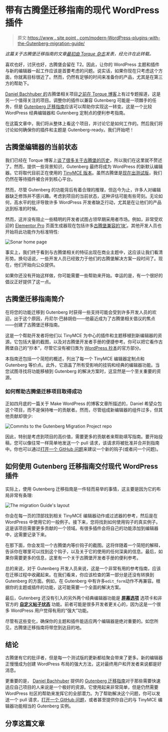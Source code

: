 # 带有古腾堡迁移指南的现代 WordPress 插件

> 原文:[https://www . site point . com/modern-WordPress-plugins-with-the-Gutenberg-migration-guide/](https://www.sitepoint.com/modern-wordpress-plugins-with-the-gutenberg-migration-guide/)

*这篇关于古腾堡迁移指南的文章[最初由 Torque 杂志](https://torquemag.io/2018/09/gutenberg-migration-guide/)发表，经允许在此转载。*

喜欢也好，讨厌也好，古腾堡会留在 T2。因此，让你的 WordPress 主题和插件与新的编辑器一起工作应该是首要考虑的问题。说实话，如果你现在只考虑这个方面，你就离目标很近了。然而，仍然有足够的时间来准备你的产品，尤其是在第三方的帮助下。

[Daniel Bachhuber 的](https://danielbachhuber.com/)古腾堡相关项目[之前在 Torque 博客](http://torquemag.io/2018/06/help-gutenberg-succeed/)上有过专题报道，这是另一个值得关注的项目。调整你的插件以兼容 Gutenberg 可能是一项棘手的任务，但是 [Gutenberg 迁移指南](https://github.com/danielbachhuber/gutenberg-migration-guide)应该可以帮助你实现这一转变。这是一个比较 WordPress 经典编辑器和 Gutenberg 定制点的便利参考指南。

在这篇文章中，我们将从整体上看这个项目，并讨论它是如何工作的。然后我们将讨论如何确保你的插件和主题是 Gutenberg-ready。我们开始吧！

## 古腾堡编辑器的当前状态

我们已经在 Torque 博客上[谈了很多关于古腾堡的历史](https://torquemag.io/2018/01/what-the-future-of-wordpress-development-looks-like-with-gutenberg/)，所以我们在这里就不赘述了。然而，提供一些背景知识，Gutenberg 最终将成为 WordPress 的新默认编辑器。它将取代目前正在使用的 [TinyMCE 版本](https://www.tinymce.com/)。虽然古腾堡是[现在出测试版](https://wordpress.org/plugins/gutenberg/)，我们仍然在等待插件被合并到核心平台。

然而，尽管 Gutenberg 的功能背后有着合理的推理，但迄今为止，许多人对编辑器缺乏修饰并不感兴趣。考虑到项目的当前状态，这种评估可能有些苛刻。无论如何，高水平的批评导致许多 WordPress 开发者缺乏行动，尤其是在让他们的产品达到标准的时候。

然而，这并没有阻止一些精明的开发者试图占领早期采用者市场。例如，非常受欢迎的 [Elementor Pro](https://elementor.com/) 页面生成器现在包括许多[古腾堡兼容的‘块’](https://elementor.com/introducing-blocks/)。其他开发人员也开始将此功能作为标准特性:

![Sonar home page](../Images/8c5794bb20893da926b7dc4e20c9aea2.png)

事实上，我们终于看到与古腾堡相关的特征出现在商业主题中，这应该让我们看清形势。换句话说，一些开发人员已经致力于他们的古腾堡解决方案一段时间了。现在，他们开始向公众提供。

如果你还没有开始这样做，你可能需要一些帮助来开始。幸运的是，有一个很好的倡议正好提供了这一点。

## 古腾堡迁移指南简介

在将您的功能迁移到 Gutenberg 时获得一些支持可能会受到许多开发人员的欢迎。出于这个原因，丹尼尔·巴赫胡伯——他最近成为了古腾堡相关倡议的焦点——创建了古腾堡迁移指南。

这是一个帮助开发者将他们以 TinyMCE 为中心的插件和主题移植到新编辑器的资源。它包括大量的截图，以及对古腾堡开发者手册的便捷参考。你可以把它看作古腾堡自己的“抄本”，尽管它没有被归类为 [WordPress 抄本](https://codex.wordpress.org/)的官方部分。

本指南还包括一个简短的概述，列出了每一个 TinyMCE 编辑器定制点和 Gutenberg 等价点。此外，它涵盖了所有受影响的挂钩和经典的编辑器功能。当您试图寻找将功能移植到 Gutenberg 的解决方案时，这显然是一个至关重要的资源。

### 如何帮助古腾堡迁移项目取得成功

正如四月底的一篇关于 Make WordPress 的博客文章所描述的，Daniel 希望众包这个项目，而不是保持唯一的贡献者。然而，尽管组成新编辑器的组件过多，但其他贡献却很少:

![Commits to the Gutenberg Migration Project repo](../Images/1cdf928e030a75dac899ed7386bc8e8a.png)

因此，特别是考虑到项目的高价值，需要更多的贡献者来帮助填写指南。要开始投稿，您可以像往常一样简单地发送一个 pull 请求，该请求将被批准并合并到指南中。你也可以通过[打开一个 GitHub 问题](https://github.com/danielbachhuber/gutenberg-migration-guide/issues)来建议一个新的钩子(或者问一个问题)。

## 如何使用 Gutenberg 迁移指南交付现代 WordPress 插件

实际上，使用 Gutenberg 迁移指南是一件轻而易举的事情，这主要是因为它的布局非常有条理:

![The migration Guide's layout](../Images/5d2db33c4dfa6c421bb10657d7c82328.png)

你会在每一页的顶部找到相关 TinyMCE 编辑器动作或过滤器的参考，然后是在 WordPress 中使用它的一般例子。接下来，您将找到如何使用钩子的真实例子。这是该项目需要更多贡献的一个领域。有很多插件会将自己的功能添加到编辑器中，这需要记录下来。

在那下面，你会发现一个古腾堡内等价钩子的截图。这将伴随着一个简短的解释，告诉你在哪里可以找到这个钩子，以及关于它的使用的任何深奥的信息。最后，如果你需要更多的信息，这里有一个关于古腾堡开发者手册的便利参考。

总的来说，对于 Gutenberg 开发人员来说，这是一个非常有用的参考指南，应该在迁移过程中收藏起来。在我们看来，你应该检查的第一部分是还没有转换到 Gutenberg 的方面。例如，在 Gutenberg 中有许多`edit_form`动作不再兼容。根据你的主题或插件的功能，这可能需要一个全面的解决方案。

最后，Gutenberg 还没有引入的另外两个经典编辑器功能是 **[屏幕选项](https://github.com/danielbachhuber/gutenberg-migration-guide/blob/master/feature-screen-options.md)** 选项卡和非官方的 **[自定义帖子状态](https://github.com/danielbachhuber/gutenberg-migration-guide/blob/master/feature-custom-post-statuses.md)** 功能。前者可能是很多开发者更关心的，因为这是一个很多 WordPress 用户觉得有用的“强大”功能。

尽管有这些变化，确保你的主题和插件能适应两个编辑器是绝对重要的。如您所见，古腾堡迁移指南将带您到达目的地。

## 结论

古腾堡有它的批评者，但是每一个测试版的更新都给聚会带来了更多。新的编辑器正慢慢成为创建 WordPress 布局的强大方法，这对最终用户和开发者来说都是好消息。

更重要的是， [Daniel Bachhuber](https://danielbachhuber.com/) 提供的 [Gutenberg 迁移指南](https://github.com/danielbachhuber/gutenberg-migration-guide)对于那些需要快速适应自己项目的人来说是一个极好的资源。它使用起来非常简单，但是仍然需要 WordPress 社区的帮助来发挥它的全部潜力。为了帮助解决这个问题，你可以发送一个 pull 请求，[打开一个 GitHub 问题](https://github.com/danielbachhuber/gutenberg-migration-guide/issues)，或者甚至提供你自己的与 TinyMCE 编辑器功能相当的 Gutenberg 实例。

## 分享这篇文章